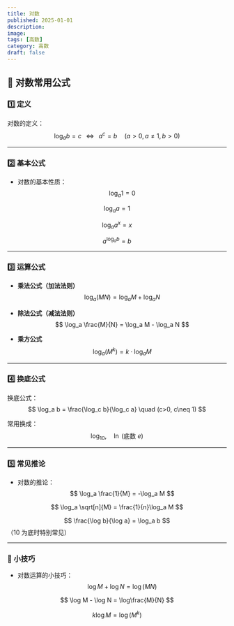```yaml
---
title: 对数
published: 2025-01-01
description: 
image: 
tags: [高数]
category: 高数
draft: false
---
```


## 📌 对数常用公式

### 1️⃣ 定义
对数的定义：
$$
\log_a b = c \;\;\; \Leftrightarrow \;\;\; a^c = b \quad (a>0, a \neq 1, b>0)
$$

---

### 2️⃣ 基本公式
- 对数的基本性质：
$$
\log_a 1 = 0
$$

$$
\log_a a = 1
$$

$$
\log_a a^x = x
$$

$$
a^{\log_a b} = b
$$

---

### 3️⃣ 运算公式
- **乘法公式（加法法则）**
$$
\log_a (MN) = \log_a M + \log_a N
$$

- **除法公式（减法法则）**
$$
\log_a \frac{M}{N} = \log_a M - \log_a N
$$

- **乘方公式**
$$
\log_a (M^k) = k \cdot \log_a M
$$

---

### 4️⃣ 换底公式
换底公式：
$$
\log_a b = \frac{\log_c b}{\log_c a} \quad (c>0, c\neq 1)
$$

常用换成：
$$
\log_{10}, \quad \ln \;(\text{底数 } e)
$$

---

### 5️⃣ 常见推论
- 对数的推论：
$$
\log_a \frac{1}{M} = -\log_a M
$$

$$
\log_a \sqrt[n]{M} = \frac{1}{n}\log_a M
$$

$$
\frac{\log b}{\log a} = \log_a b
$$
（10 为底时特别常见）

---

### 📖 小技巧
- 对数运算的小技巧：
$$
\log M + \log N = \log(MN)
$$

$$
\log M - \log N = \log\frac{M}{N}
$$

$$
k \log M = \log(M^k)
$$
